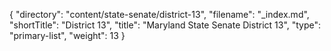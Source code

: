 {
  "directory": "content/state-senate/district-13",
  "filename": "_index.md",
  "shortTitle": "District 13",
  "title": "Maryland State Senate District 13",
  "type": "primary-list",
  "weight": 13
}
